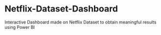 # Netflix-Dataset-Dashboard
Interactive Dashboard made on Netflix Dataset to obtain meaningful results using Power BI

